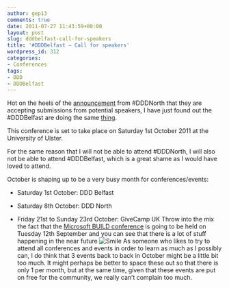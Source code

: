 ```yaml
---
author: gep13
comments: true
date: 2011-07-27 11:43:59+00:00
layout: post
slug: dddbelfast-call-for-speakers
title: '#DDDBelfast – Call for speakers'
wordpress_id: 312
categories:
- Conferences
tags:
- DDD
- DDDBelfast
---
```


Hot on the heels of the [announcement](http://www.gep13.co.uk/blog/?p=310) from #DDDNorth that they are accepting submissions from potential speakers, I have just found out the #DDDBelfast are doing the same [thing](http://www.developerdeveloperdeveloper.com/dddie11/).

 

This conference is set to take place on Saturday 1st October 2011 at the University of Ulster.

 

For the same reason that I will not be able to attend #DDDNorth, I will also not be able to attend #DDDBelfast, which is a great shame as I would have loved to attend.

 

October is shaping up to be a very busy month for conferences/events:

 

  
  * Saturday 1st October: DDD Belfast
   
  * Saturday 8th October: DDD North
   
  * Friday 21st to Sunday 23rd October: GiveCamp UK
 Throw into the mix the fact that the [Microsoft BUILD conference](http://www.buildwindows.com) is going to be held on Tuesday 12th September and you can see that there is a lot of stuff happening in the near future ![Smile](http://www.gep13.co.uk/blog/wp-content/uploads/2011/07/wlEmoticon-smile1.png)  As someone who likes to try to attend all conferences and events in order to learn as much as I possibly can, I do think that 3 events back to back in October might be a little bit too much. It might perhaps be better to space these out so that there is only 1 per month, but at the same time, given that these events are put on free for the community, we really can’t complain too much.
